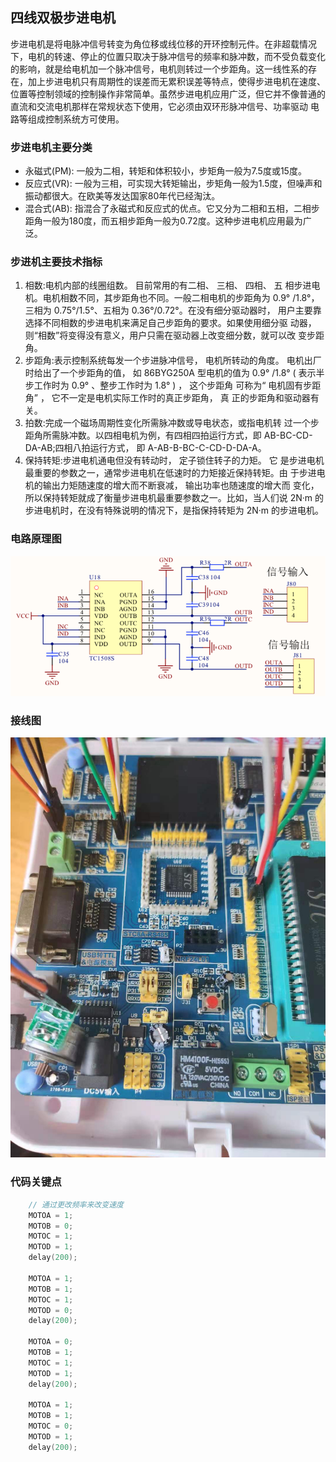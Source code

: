 ## 四线双极步进电机

步进电机是将电脉冲信号转变为角位移或线位移的开环控制元件。在非超载情况下，电机的转速、停止的位置只取决于脉冲信号的频率和脉冲数，而不受负载变化
的影响，就是给电机加一个脉冲信号，电机则转过一个步距角。这一线性系的存在，加上步进电机只有周期性的误差而无累积误差等特点，使得步进电机在速度、
位置等控制领域的控制操作非常简单。虽然步进电机应用广泛，但它并不像普通的直流和交流电机那样在常规状态下使用，它必须由双环形脉冲信号、功率驱动
电路等组成控制系统方可使用。

### 步进电机主要分类
* 永磁式(PM): 一般为二相，转矩和体积较小，步矩角一般为7.5度或15度。
* 反应式(VR): 一般为三相，可实现大转矩输出，步矩角一般为1.5度，但噪声和振动都很大。在欧美等发达国家80年代已经淘汰。
* 混合式(AB): 指混合了永磁式和反应式的优点。它又分为二相和五相，二相步距角一般为180度，而五相步距角一般为0.72度。这种步进电机应用最为广泛。

### 步进机主要技术指标

1. 相数:电机内部的线圈组数。 目前常用的有二相、 三相、 四相、 五 相步进电机。电机相数不同，其步距角也不同。一般二相电机的步距角为 0.9° /1.8°，三相为 0.75°/1.5°、五相为 0.36°/0.72°。在没有细分驱动器时， 用户主要靠选择不同相数的步进电机来满足自己步距角的要求。如果使用细分驱 动器，则“相数”将变得没有意义，用户只需在驱动器上改变细分数，就可以改 变步距角。
2. 步距角:表示控制系统每发一个步进脉冲信号， 电机所转动的角度。 电机出厂时给出了一个步距角的值， 如 86BYG250A 型电机的值为 0.9° /1.8° ( 表示半步工作时为 0.9° 、整步工作时为 1.8° ) ， 这个步距角 可称为“ 电机固有步距角” ， 它不一定是电机实际工作时的真正步距角， 真 正的步距角和驱动器有关。
3. 拍数:完成一个磁场周期性变化所需脉冲数或导电状态，或指电机转 过一个步距角所需脉冲数。以四相电机为例，有四相四拍运行方式，即 AB-BC-CD-DA-AB;四相八拍运行方式， 即 A-AB-B-BC-C-CD-D-DA-A。
4. 保持转矩:步进电机通电但没有转动时， 定子锁住转子的力矩。 它 是步进电机最重要的参数之一，通常步进电机在低速时的力矩接近保持转矩。由 于步进电机的输出力矩随速度的增大而不断衰减， 输出功率也随速度的增大而 变化，所以保持转矩就成了衡量步进电机最重要参数之一。比如，当人们说 2N·m 的步进电机时，在没有特殊说明的情况下，是指保持转矩为 2N·m 的步进电机。

### 电路原理图
![电路图](images/circuit.png)

### 接线图
![接线图](images/connect.jpeg)

### 代码关键点
```c
    // 通过更改频率来改变速度
    MOTOA = 1;
    MOTOB = 0;
    MOTOC = 1;
    MOTOD = 1;
    delay(200);

    MOTOA = 1;
    MOTOB = 1;
    MOTOC = 1;
    MOTOD = 0;
    delay(200);

    MOTOA = 0;
    MOTOB = 1;
    MOTOC = 1;
    MOTOD = 1;
    delay(200);

    MOTOA = 1;
    MOTOB = 1;
    MOTOC = 0;
    MOTOD = 1;
    delay(200);
```